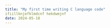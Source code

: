 ```yaml
---
title: "My first time writing C language code"
ifiillknjefklmdcnf hekdwmjnf
date: 2024-05-18
---
```

